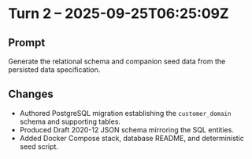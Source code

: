 # Turn 2 – 2025-09-25T06:25:09Z

## Prompt
Generate the relational schema and companion seed data from the persisted data specification.

## Changes
- Authored PostgreSQL migration establishing the `customer_domain` schema and supporting tables.
- Produced Draft 2020-12 JSON schema mirroring the SQL entities.
- Added Docker Compose stack, database README, and deterministic seed script.
